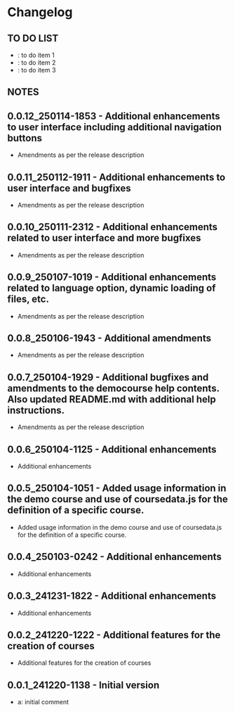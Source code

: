 # Changelog

## TO DO LIST
- : to do item 1
- : to do item 2
- : to do item 3

## NOTES

## 0.0.12_250114-1853 - Additional enhancements to user interface including additional navigation buttons
-  Amendments as per the release description

## 0.0.11_250112-1911 - Additional enhancements to user interface and bugfixes
-  Amendments as per the release description

## 0.0.10_250111-2312 - Additional enhancements related to user interface and more bugfixes
-  Amendments as per the release description

## 0.0.9_250107-1019 - Additional enhancements related to language option, dynamic loading of files, etc.
-  Amendments as per the release description

## 0.0.8_250106-1943 - Additional amendments
-  Amendments as per the release description

## 0.0.7_250104-1929 - Additional bugfixes and amendments to the democourse help contents. Also updated README.md with additional help instructions.
-  Amendments as per the release description

## 0.0.6_250104-1125 - Additional enhancements
-  Additional enhancements

## 0.0.5_250104-1051 - Added usage information in the demo course and use of coursedata.js for the definition of a specific course.
-  Added usage information in the demo course and use of coursedata.js for the definition of a specific course.

## 0.0.4_250103-0242 - Additional enhancements
-  Additional enhancements

## 0.0.3_241231-1822 - Additional enhancements
-  Additional enhancements

## 0.0.2_241220-1222 - Additional features for the creation of courses
-  Additional features for the creation of courses

## 0.0.1_241220-1138 - Initial version
- a: initial comment
